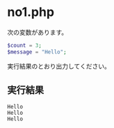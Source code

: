 # no1.php

次の変数があります。

```php
$count = 3;
$message = "Hello";
```

実行結果のとおり出力してください。

## 実行結果

```
Hello
Hello
Hello
```


